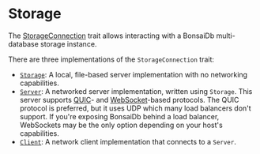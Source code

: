 # Storage

The [StorageConnection]({{DOCS_BASE_URL}}/bonsaidb/core/connection/trait.StorageConnection.html) trait allows interacting with a BonsaiDb multi-database storage instance.

There are three implementations of the `StorageConnection` trait:

* [`Storage`]({{DOCS_BASE_URL}}/bonsaidb/local/struct.Storage.html): A local, file-based server implementation with no networking capabilities.
* [`Server`]({{DOCS_BASE_URL}}/bonsaidb/server/type.Server.html): A networked server implementation, written using `Storage`. This server supports [QUIC](https://en.wikipedia.org/wiki/QUIC)- and [WebSocket](https://en.wikipedia.org/wiki/WebSocket)-based protocols. The QUIC protocol is preferred, but it uses UDP which many load balancers don't support. If you're exposing BonsaiDb behind a load balancer, WebSockets may be the only option depending on your host's capabilities.
* [`Client`]({{DOCS_BASE_URL}}/bonsaidb/client/struct.Client.html): A network client implementation that connects to a `Server`.
